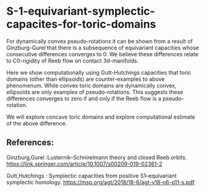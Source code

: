 # S-1-equivariant-symplectic-capacites-for-toric-domains


For dynamically convex pseudo-rotations it can be shown from a result of Ginzburg-Gurel that there is a subsequence of equivariant capacities whose consecutive differences converges to 0. We believe these differences relate to C0-rigidity of Reeb flow on contact 3d-manifolds.

Here we show computationally using Gutt-Hutchings capacities that toric domains (other than ellipsoids) are counter-examples to above phenomenum. While convex toric domains are dynamically convex, ellipsoids are only examples of pseudo-rotations. This suggests these differences converges to zero if and only if the Reeb flow is a pseudo-rotation.


We will explore concave toric domains and explore computational estimate of the above difference.

## References:

 Ginzburg,Gurel :Lusternik–Schnirelmann theory and closed Reeb orbits. https://link.springer.com/article/10.1007/s00209-019-02361-2
 
 Gutt,Hutchings : 
Symplectic capacities from positive S1–equivariant symplectic homology. https://msp.org/agt/2018/18-6/agt-v18-n6-p11-s.pdf




